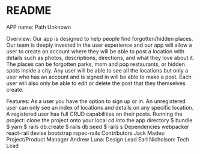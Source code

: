# README
APP name: 
    Path Unknown

Overview:
    Our app is designed to help people find forgotten/hidden places. Our team is deeply invested in the user experience and our app will allow a user to create an account where they will be able to post a location with details such as photos, descriptions, directions, and what they love about it. The places can be forgotten parks, mom and pop restaurants, or hidden spots inside a city. Any user will be able to see all the locations but only a user who has an account and is signed in will be able to make a post. Each user will also only be able to edit or delete the post that they themselves create. 

Features:
    As a user you have the option to sign up or in.
    An unregistered user can only see an index of locations and details on any specific location.
    A registered user has full CRUD capabilities on their posts.
Running the project:
    clone the project onto your local
    cd into the app directory
    $ bundle
    $ yarn
    $ rails db:create
    $ rails db:seed
    $ rails s
Dependencies
    webpacker
    react-rail
    devise
    bootstrap
    rspec-rails
Contributors
    Jack Mades: Project/Product Manager
    Andrew Luna: Design Lead
    Earl Nicholson: Tech Lead
